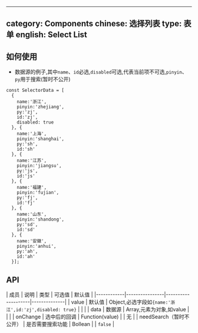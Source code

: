 ---
category: Components
chinese: 选择列表
type: 表单
english: Select List 
----------------------



## 如何使用

* 数据源的例子,其中`name`、`id`必选,`disabled`可选,代表当前项不可选,`pinyin`、`py`用于搜索(暂时不公开)

```
const SelectorData = [
  {
    name:'浙江',
    pinyin:'zhejiang',
    py:'zj',
    id:'zj',
    disabled: true
  }, {
    name:'上海',
    pinyin:'shanghai',
    py:'sh',
    id:'sh'
  }, {
    name:'江苏',
    pinyin:'jiangsu',
    py:'js',
    id:'js'
  }, {
    name:'福建',
    pinyin:'fujian',
    py:'fj',
    id:'fj'
  }, {
    name:'山东',
    pinyin:'shandong',
    py:'sd',
    id:'sd'
  }, {
    name:'安徽',
    pinyin:'anhui',
    py:'ah',
    id:'ah'
  }];
```

## API

| 成员        | 说明           | 类型        |  可选值       | 默认值       |
|------------|----------------|--------------------|--------------|
| value    | 默认值        | Object,必选字段如```{name:'浙江',id:'zj',disabled: true}``` |    |  |
| data   | 数据源        | Array,元素为对象,如value |    |   |
| onChange  | 选中后的回调  | Function(value) | |  无  |
| needSearch（暂时不公开）    | 是否需要搜索功能        | Bollean | |  `false`  |